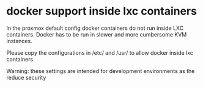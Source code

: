docker support inside lxc containers 
==

In the proxmox default config docker containers do not run inside LXC containers.
Docker has to be run in slower and more cumbersome KVM instances.

Please copy the configurations in /etc/ and /usr/ to allow docker inside lxc 
containers.

Warning: these settings are intended for development environments as the reduce
security


